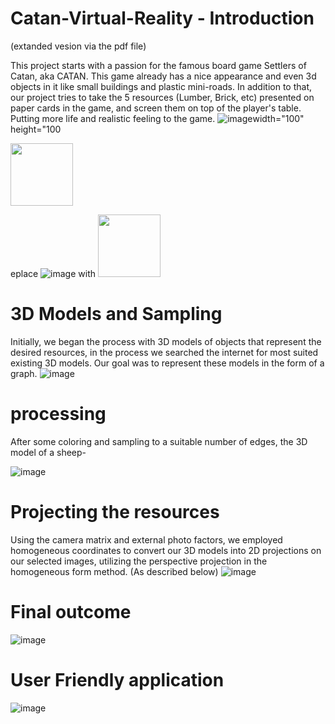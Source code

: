 # Catan-Virtual-Reality - Introduction
(extanded vesion via the pdf file)

This project starts with a passion for the famous board game Settlers of Catan, aka CATAN. This game already has a nice appearance and even 3d objects in it like small buildings and plastic mini-roads. In addition to that, our project tries to take the 5 resources (Lumber, Brick, etc) presented on paper cards in the game, and screen them on top of the player's table. Putting more life and realistic feeling to the game.
![image](https://github.com/tamirblu/Catan-Virtual-Reality/assets/67854317/58bd12a6-48bd-4ae8-bf52-796564892801)width="100" height="100

<img src="https://your-image-url.type](https://github.com/tamirblu/Catan-Virtual-Reality/assets/67854317/58bd12a6-48bd-4ae8-bf52-796564892801" width="100" height="100">

eplace ![ image](https://your-image-url.type) with <img src="https://your-image-url.type" width="100" height="100">
# 3D Models and Sampling 
Initially, we began the process with 3D models of objects that represent the desired resources, in the process we searched the internet for most suited existing 3D models. Our goal was to represent these models in the form of a graph.
![image](https://github.com/tamirblu/Catan-Virtual-Reality/assets/67854317/806ab8ae-2fef-4ed7-a8db-72a36ee9be34)

# processing 
After some coloring and sampling to a suitable number of edges, the 3D model of a sheep-

![image](https://github.com/tamirblu/Catan-Virtual-Reality/assets/67854317/ca40152b-36f3-482b-a10b-9775ddc0775d)

# Projecting the resources
Using the camera matrix and external photo factors, we employed homogeneous coordinates to convert our 3D models into 2D projections on our selected images, utilizing the perspective projection in the homogeneous form method.
(As described below)
![image](https://github.com/tamirblu/Catan-Virtual-Reality/assets/67854317/0a36eb20-edfd-40c9-93a9-78d41f660d39)

# Final outcome
![image](https://github.com/tamirblu/Catan-Virtual-Reality/assets/67854317/fc61766e-60f5-44c9-a970-3349999d2709)

# User Friendly application
![image](https://github.com/tamirblu/Catan-Virtual-Reality/assets/67854317/26c0f1ec-67d8-4f85-9d86-0117f854b007)

